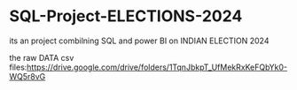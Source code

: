 # SQL-Project-ELECTIONS-2024


its an project combilning SQL and power BI on INDIAN ELECTION 2024

the raw DATA csv files:https://drive.google.com/drive/folders/1TqnJbkpT_UfMekRxKeFQbYk0-WQ5r8vG
